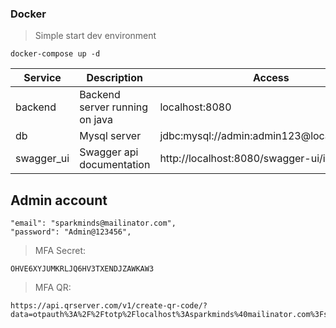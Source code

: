 ### Docker

> Simple start dev environment

```
docker-compose up -d
```
| Service | Description                    | Access                                        |
|---------|--------------------------------|-----------------------------------------------|
| backend | Backend server running on java | localhost:8080                                |
| db | Mysql server                   | jdbc:mysql://admin:admin123@localhost:6606    |
| swagger_ui | Swagger api documentation      | http://localhost:8080/swagger-ui/index.html#/ |

## Admin account

```sybase
"email": "sparkminds@mailinator.com",
"password": "Admin@123456",
```

> MFA Secret:
```sybase
OHVE6XYJUMKRLJQ6HV3TXENDJZAWKAW3
```
> MFA QR:
```sybase
https://api.qrserver.com/v1/create-qr-code/?data=otpauth%3A%2F%2Ftotp%2Flocalhost%3Asparkminds%40mailinator.com%3Fsecret%3DOHVE6XYJUMKRLJQ6HV3TXENDJZAWKAW3%26issuer%3Dlocalhost%26algorithm%3DSHA1%26digits%3D6%26period%3D30&size=200x200&ecc=M&margin=0
```
